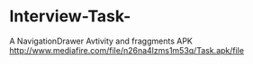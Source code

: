 # Interview-Task-
A NavigationDrawer Avtivity and fraggments
APK http://www.mediafire.com/file/n26na4lzms1m53q/Task.apk/file
